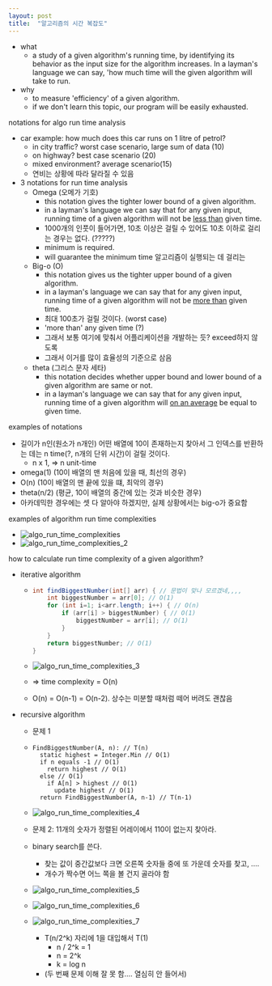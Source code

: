 ```yaml
---
layout: post
title:  "알고리즘의 시간 복잡도"
---
```


* what
  * a study of a given algorithm's running time, by identifying its behavior as the input size for the algorithm increases. In a layman's language we can say, 'how much time will the given algorithm will take to run.
* why
  * to measure 'efficiency' of a given algorithm.
  * if we don't learn this topic, our program will be easily exhausted.

notations for algo run time analysis

* car example: how much does this car runs on 1 litre of petrol?
  * in city traffic? worst case scenario, large sum of data (10)
  * on highway? best case scenario (20)
  * mixed environment? average scenario(15)
  * 연비는 상황에 따라 달라질 수 있음
* 3 notations for run time analysis
  * Omega (오메가 기호)
    * this notation gives the tighter lower bound of a given algorithm.
    * in a layman's language we can say that for any given input, running time of a given algorithm will not be <u>less than</u> given time.
    * 1000개의 인풋이 들어가면, 10초 이상은 걸릴 수 있어도 10초 이하로 걸리는 경우는 없다. (?????)
    * minimum is required.
    * will guarantee the minimum time 알고리즘이 실행되는 데 걸리는
  * Big-o (O)
    * this notation gives us the tighter upper bound of a given algorithm.
    * in a layman's language we can say that for any given input, running time of a given algorithm will not be <u>more than</u> given time.
    * 최대 100초가 걸릴 것이다. (worst case)
    * 'more than' any given time (?)
    * 그래서 보통 여기에 맞춰서 어플리케이션을 개발하는 듯? exceed하지 않도록
    * 그래서 이거를 많이 효율성의 기준으로 삼음
  * theta (그리스 문자 세타)
    * this notation decides whether upper bound and lower bound of a given algorithm are same or not.
    * in a layman's language we can say that for any given input, running time of a given algorithm will <u>on an average</u> be equal to given time.

examples of notations

* 길이가 n인(원소가 n개인) 어떤 배열에 10이 존재하는지 찾아서 그 인덱스를 반환하는 데는 n time(?, n개의 단위 시간)이 걸릴 것이다.
  * n x 1, => n unit-time
* omega(1) (10이 배열의 맨 처음에 있을 때, 최선의 경우)
* O(n) (10이 배열의 맨 끝에 있을 떄, 최악의 경우)
* theta(n/2) (평균, 10이 배열의 중간에 있는 것과 비슷한 경우)
* 아카데믹한 경우에는 셋 다 알아야 하겠지만, 실제 상황에서는 big-o가 중요함

examples of algorithm run time complexities

* ![algo_run_time_complexities](C:\Users\zoo2c\Desktop\ds_and_algo\algo_run_time_complexities.png)
* ![algo_run_time_complexities_2](C:\Users\zoo2c\Desktop\ds_and_algo\algo_run_time_complexities_2.png)

how to calculate run time complexity of a given algorithm?

* iterative algorithm

  * ```java
    int findBiggestNumber(int[] arr) { // 문법이 맞나 모르겠네,,,,
        int biggestNumber = arr[0]; // O(1)
        for (int i=1; i<arr.length; i++) { // O(n)
            if (arr[i] > biggestNumber) { // O(1)
                biggestNumber = arr[i]; // O(1)
            }
        }
        return biggestNumber; // O(1)
    }
    ```

  * ![algo_run_time_complexities_3](C:\Users\zoo2c\Desktop\ds_and_algo\algo_run_time_complexities_3.png)

  * => time complexity = O(n)

  * O(n) = O(n-1) = O(n-2). 상수는 미분할 때처럼 떼어 버려도 괜찮음

* recursive algorithm

  * 문제 1

  * ```
    FindBiggestNumber(A, n): // T(n)
      static highest = Integer.Min // O(1)
      if n equals -1 // O(1)
        return highest // O(1)
      else // O(1)
        if A[n] > highest // O(1)
          update highest // O(1)
      return FindBiggestNumber(A, n-1) // T(n-1)
    ```

  * ![algo_run_time_complexities_4](C:\Users\zoo2c\Desktop\ds_and_algo\algo_run_time_complexities_4.png)

  * 문제 2: 11개의 숫자가 정렬된 어레이에서 110이 없는지 찾아라.

  * binary search를 쓴다.

    * 찾는 값이 중간값보다 크면 오른쪽 숫자들 중에 또 가운데 숫자를 찾고, ....
    * 개수가 짝수면 어느 쪽을 볼 건지 골라야 함

  * ![algo_run_time_complexities_5](C:\Users\zoo2c\Desktop\ds_and_algo\algo_run_time_complexities_5.png)

  * ![algo_run_time_complexities_6](C:\Users\zoo2c\Desktop\ds_and_algo\algo_run_time_complexities_6.png)

  * ![algo_run_time_complexities_7](C:\Users\zoo2c\Desktop\ds_and_algo\algo_run_time_complexities_7.png)

    * T(n/2^k) 자리에 1을 대입해서 T(1)
      * n / 2^k = 1
      * n = 2^k
      * k = log n
    * (두 번째 문제 이해 잘 못 함.... 열심히 안 들어서)
